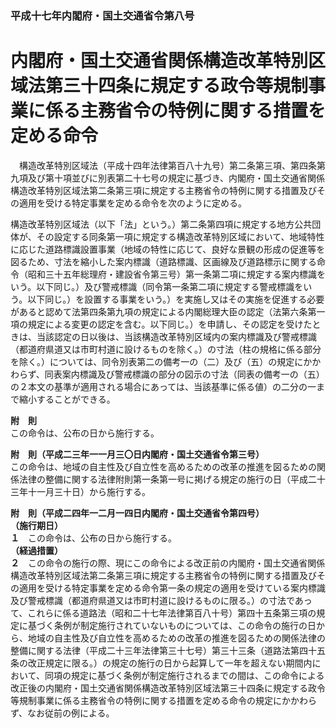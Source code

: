### 平成十七年内閣府・国土交通省令第八号  
# 内閣府・国土交通省関係構造改革特別区域法第三十四条に規定する政令等規制事業に係る主務省令の特例に関する措置を定める命令  
　構造改革特別区域法（平成十四年法律第百八十九号）第二条第三項、第四条第九項及び第十項並びに別表第二十七号の規定に基づき、内閣府・国土交通省関係構造改革特別区域法第二条第三項に規定する主務省令の特例に関する措置及びその適用を受ける特定事業を定める命令を次のように定める。  
  
構造改革特別区域法（以下「法」という。）第二条第四項に規定する地方公共団体が、その設定する同条第一項に規定する構造改革特別区域において、地域特性に応じた道路標識設置事業（地域の特性に応じて、良好な景観の形成の促進等を図るため、寸法を縮小した案内標識（道路標識、区画線及び道路標示に関する命令（昭和三十五年総理府・建設省令第三号）第一条第二項に規定する案内標識をいう。以下同じ。）及び警戒標識（同令第一条第二項に規定する警戒標識をいう。以下同じ。）を設置する事業をいう。）を実施し又はその実施を促進する必要があると認めて法第四条第九項の規定による内閣総理大臣の認定（法第六条第一項の規定による変更の認定を含む。以下同じ。）を申請し、その認定を受けたときは、当該認定の日以後は、当該構造改革特別区域内の案内標識及び警戒標識（都道府県道又は市町村道に設けるものを除く。）の寸法（柱の規格に係る部分を除く。）については、同令別表第二の備考一の（二）及び（五）の規定にかかわらず、同表案内標識及び警戒標識の部分の図示の寸法（同表の備考一の（五）の２本文の基準が適用される場合にあっては、当該基準に係る値）の二分の一まで縮小することができる。  
  
**附　則**  
この命令は、公布の日から施行する。  
  
**附　則（平成二三年一一月三〇日内閣府・国土交通省令第三号）**  
この命令は、地域の自主性及び自立性を高めるための改革の推進を図るための関係法律の整備に関する法律附則第一条第一号に掲げる規定の施行の日（平成二十三年十一月三十日）から施行する。  
  
**附　則（平成二四年一二月一四日内閣府・国土交通省令第四号）**  
**（施行期日）**  
**１**　この命令は、公布の日から施行する。  
**（経過措置）**  
**２**　この命令の施行の際、現にこの命令による改正前の内閣府・国土交通省関係構造改革特別区域法第二条第三項に規定する主務省令の特例に関する措置及びその適用を受ける特定事業を定める命令第一条の規定の適用を受けている案内標識及び警戒標識（都道府県道又は市町村道に設けるものに限る。）の寸法であって、これらに係る道路法（昭和二十七年法律第百八十号）第四十五条第三項の規定に基づく条例が制定施行されていないものについては、この命令の施行の日から、地域の自主性及び自立性を高めるための改革の推進を図るための関係法律の整備に関する法律（平成二十三年法律第三十七号）第三十三条（道路法第四十五条の改正規定に限る。）の規定の施行の日から起算して一年を超えない期間内において、同項の規定に基づく条例が制定施行されるまでの間は、この命令による改正後の内閣府・国土交通省関係構造改革特別区域法第三十四条に規定する政令等規制事業に係る主務省令の特例に関する措置を定める命令の規定にかかわらず、なお従前の例による。  
  
